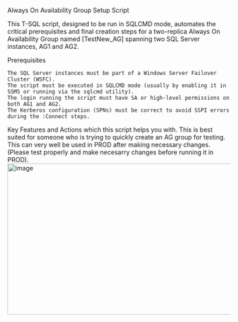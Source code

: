 Always On Availability Group Setup Script

This T-SQL script, designed to be run in SQLCMD mode, automates the critical prerequisites and final creation steps for a two-replica Always On Availability Group named [TestNew_AG] spanning two SQL Server instances, AG1 and AG2.

Prerequisites

    The SQL Server instances must be part of a Windows Server Failover Cluster (WSFC).
    The script must be executed in SQLCMD mode (usually by enabling it in SSMS or running via the sqlcmd utility).
    The login running the script must have SA or high-level permissions on both AG1 and AG2.
    The Kerberos configuration (SPNs) must be correct to avoid SSPI errors during the :Connect steps.

Key Features and Actions which this script helps you with. This is best suited for someone who is trying to quickly create an AG group for testing. This can very well be used in PROD after making necessary changes. (Please test properly and make necesarry changes before running it in PROD).
<img width="1244" height="342" alt="image" src="https://github.com/user-attachments/assets/b11e4341-45fb-4246-86a7-ae2a73ac5e12" />

